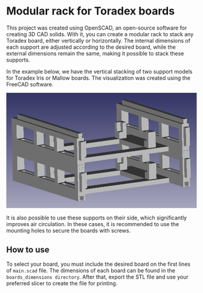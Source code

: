 # Modular rack for Toradex boards

This project was created using OpenSCAD, an open-source software for creating 3D CAD solids. With it, you can create a modular rack to stack any Toradex board, either vertically or horizontally. The internal dimensions of each support are adjusted according to the desired board, while the external dimensions remain the same, making it possible to stack these supports.

In the example below, we have the vertical stacking of two support models for Toradex Iris or Mallow boards. The visualization was created using the FreeCAD software.

<img src="example_iris.png" width="1000">

It is also possible to use these supports on their side, which significantly improves air circulation. In these cases, it is recommended to use the mounting holes to secure the boards with screws.

## How to use

To select your board, you must include the desired board on the first lines of `main.scad` file. The dimensions of each board can be found in the `boards_dimensions directory`. After that, export the STL file and use your preferred slicer to create the file for printing.

